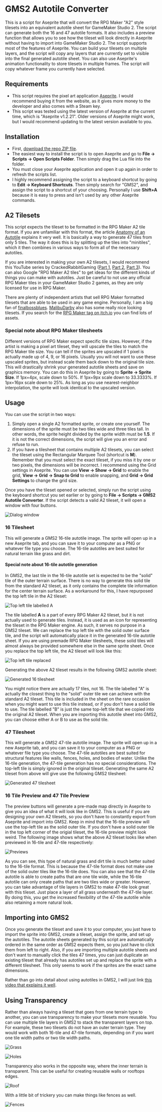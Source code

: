 # GMS2 Autotile Converter

This is a script for Aseprite that will convert the RPG Maker "A2" style tilesets into an equivalent autotile sheet for GameMaker Studio 2. The script can generate both the 16 and 47 autotile formats. It also includes a preview function that allows you to see how the tileset will look directly in Aseprite without having to import into GameMaker Studio 2. The script supports most of the features of Aseprite. You can build your tilesets on multiple layers, and the script will copy any layers that are currently set to visible into the final generated autotile sheet. You can also use Aseprite's animation functionality to store tilesets in multiple frames. The script will copy whatever frame you currently have selected.

## Requirements

* This script requires the pixel art application [Aseprite](https://www.aseprite.org/). I would recommend buying it from the website, as it gives more money to the developer and also comes with a Steam key.
* This script was tested using the latest version of Aseprite at the current time, which is "Aseprite v1.2.21". Older versions of Aseprite might work, but I would recommend updating to the latest version available to you.


## Installation

* First, [download the repo ZIP file](https://github.com/null-sharp/GMS2-Autotile-Converter/archive/master.zip).
* The easiest way to install the script is to open Aseprite and go to **File -> Scripts -> Open Scripts Folder**. Then simply drag the Lua file into the folder.
* You must close your Aseprite application and open it up again in order to refresh the scripts list.
* I highly recommend assigning the script to a keyboard shortcut by going to **Edit -> Keyboard Shortcuts**. Then simply search for "GMS2", and assign the script to a shortcut of your choosing. Personally I use **Shift+A** because it is easy to press and isn't used by any other Aseprite commands.

## A2 Tilesets

This script expects the tileset to be formatted in the RPG Maker A2 tile format. If you are unfamiliar with this format, the article [Anatomy of an Autotile](https://blog.rpgmakerweb.com/tutorials/anatomy-of-an-autotile/) explains it very well. It is basically a way to generate 47 tiles from only 5 tiles. The way it does this is by splitting up the tiles into "minitiles", which it then combines in various ways to form all of the necessary autotiles.

If you are interested in making your own A2 tilesets, I would recommend this YouTube series by CrackedRabbitGaming ([Part 1](https://www.youtube.com/watch?v=nvdf6SM0N0k), [Part 2](https://www.youtube.com/watch?v=2A2S_fc-UR8), [Part 3](https://www.youtube.com/watch?v=16Te4ESqYWI)). You can also Google "RPG Maker A2 tiles" to get ideas for the different kinds of things you can make with autotiles. Just be careful to not use any official RPG Maker tiles in your GameMaker Studio 2 games, as they are only licensed for use in RPG Maker.

There are plenty of independent artists that sell RPG Maker formatted tilesets that are able to be used in any game engine. Personally, I am a big fan of [finalbossblues](https://finalbossblues.itch.io/). [MalibuDarby](https://malibudarby.itch.io/) also has some really nice looking tilesets. If you search for the [RPG Maker tag on itch.io](https://itch.io/game-assets/tag-rpgmaker) you can find lots of assets.

### Special note about RPG Maker tilesheets

Different versions of RPG Maker expect specific tile sizes. However, if the artist is making a pixel art tileset, they will upscale the tiles to match the RPG Maker tile size. You can tell if the sprites are upscaled if 1 pixel is actually made up of 4, 9, or 16 pixels. Usually you will not want to use these upscaled sprites, but instead scale them back down to the original tile size. This will drastically shrink your generated autotile sheets and save on graphics memory. You can do this in Aseprite by going to **Sprite -> Sprite Size**. If 1px=4px, scale down to 50%. If 1px=9px scale down to 33.3333%. If 1px=16px scale down to 25%. As long as you use nearest-neighbor interpolation, the sprite will look identical to the upscaled version.

## Usage

You can use the script in two ways:
1. Simply open a single A2 formatted sprite, or create one yourself. The dimensions of the sprite must be two tiles wide and three tiles tall. In other words, the sprite height divided by the sprite width must be **1.5**. If it is not the correct dimensions, the script will give you an error and refuse to run.
2. If you have a tilesheet that contains multiple A2 tilesets, you can select the tileset using the Rectangular Marquee Tool (shortcut is **M**). Remember that you must select the exact tileset, if you miss it by one or two pixels, the dimensions will be incorrect. I recommend using the Grid settings in Aseprite. You can use **View -> Show -> Grid** to enable the grid, **View -> Grid -> Snap to Grid** to enable snapping, and **Grid -> Grid Settings** to change the grid size.

Once you have the tileset opened or selected, simply run the script using the keyboard shortcut you set earlier or by going to **File -> Scripts -> GMS2 Autotile Converter**. If the script detects a valid A2 tileset, it will open a window with four buttons.

![Dialog window](/images/dialog.png)

### 16 Tilesheet

This will generate a GMS2 16-tile autotile image. The sprite will open up in a new Aseprite tab, and you can save it to your computer as a PNG or whatever file type you choose. The 16-tile autotiles are best suited for natural terrain like grass and dirt.

#### Special note about 16-tile autotile generation

In GMS2, the last tile in the 16-tile autotile set is expected to be the "solid" tile of the outer terrain surface. There is no way to generate this solid tile from the standard A2 tileset, as it only contains the complete tile information for the center terrain surface. As a workaround for this, I have repurposed the top left tile in the A2 tileset:

![Top left tile labelled A](/images/top-left-tile-before.png)

The tile labelled **A** is a part of every RPG Maker A2 tileset, but it is not actually used to generate tiles. Instead, it is used as an icon for representing the tileset in the RPG Maker engine. As such, it serves no purpose in a GMS2 tileset. We can replace the top left tile with the solid outer surface tile, and the script will automatically place it in the generated 16-tile autotile sheet. If you are using premade RPG Maker tilesheets, these solid tiles will almost always be provided somewhere else in the same sprite sheet. Once you replace the top left tile, the A2 tileset will look like this:

![Top left tile replaced](/images/replace-top-left-tile.png)

Generating the above A2 tileset results in the following GMS2 autotile sheet:

![Generated 16 tilesheet](/images/generated-16-tile.png)

You might notice there are actually 17 tiles, not 16. The tile labelled "A" is actually the closest thing to the "solid" outer tile we can achieve with the standard A2 tileset. This tile is included in the sheet on the rare occasion when you might want to use this tile instead, or if you don't have a solid tile to use. The tile labelled "B" is just the same top-left tile that we copied into the original A2 tileset. When you are importing this autotile sheet into GMS2, you can choose either A or B to use as the solid tile.

### 47 Tilesheet

This will generate a GMS2 47-tile autotile image. The sprite will open up in a new Aseprite tab, and you can save it to your computer as a PNG or whatever file type you choose. The 47-tile autotiles are best suited for structural features like walls, fences, holes, and bodies of water. Unlike the 16-tile generation, the 47-tile generation has no special considerations. The top-left tile is simply ignored in the original tileset. Generating the same A2 tileset from above will give use the following GMS2 tilesheet:

![Generated 47 tilesheet](/images/generated-47-tile.png)

### 16 Tile Preview and 47 Tile Preview

The preview buttons will generate a pre-made map directly in Aseprite to give you an idea of what it will look like in GMS2. This is useful if you are designing your own A2 tilesets, so you don't have to constantly export from Aseprite and import into GMS2. Keep in mind that the 16-tile preview will use the top-left tile as the solid outer tile. If you don't have a solid outer tile in the top left corner of the origial tileset, the 16-tile preview might look weird. The following image shows what the above A2 tileset looks like when previewed in 16-tile and 47-tile respectively:

![Previews](/images/previews.png)

As you can see, this type of natural grass and dirt tile is much better suited to the 16-tile format. This is because the 47-tile format does not make use of the solid outer tiles like the 16-tile does. You can also see that the 47-tile autotile is able to create paths that are one tile wide, while the 16-tile autotile can only create paths that are two tiles wide or greater. However, you can take advantage of tile layers in GMS2 to make 47-tile look great with this tileset. Just place a layer of all grass underneath the 47-tile layer. By doing this, you get the increased flexibility of the 47-tile autotile while also retaining a more natural look.

## Importing into GMS2

Once you generate the tileset and save it to your computer, you just have to import the sprite into GMS2, create a tileset, assign the sprite, and set up the autotiles. The autotile sheets generated by this script are automatically ordered in the same order as GMS2 expects them, so you just have to click them from left to right. Also, if you are importing multiple autotile sheets and don't want to manually click the tiles 47 times, you can just duplicate an existing tileset that already has autotiles set up and replace the sprite with a different tilesheet. This only seems to work if the sprites are the exact same dimensions.

Rather than go into detail about using autotiles in GMS2, I will just link [this video that explains it well](https://www.youtube.com/watch?v=JRb4_GzF95k).

## Using Transparency

Rather than always having a tileset that goes from one terrain type to another, you can use transparency to make your tilesets more reusable. You can use multiple tile layers in GMS2 to stack the transparent layers on top. For example, these two tilesets do not have an outer terrain type. They would work with both 16-tile and 47-tile formats, depending on if you want one tile width paths or two tile width paths.

![Grass](/images/grass.png)

![Holes](/images/holes.png)

Transparency also works in the opposite way, where the inner terrain is transparent. This can be useful for creating reusable walls or rooftops edges.

![Roof](/images/roof.png)

With a little bit of trickery you can make things like fences as well.

![Fences](/images/fences.png)
